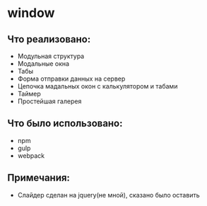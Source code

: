 # window

## Что реализовано:
  - Модульная структура
  - Модальные окна
  - Табы
  - Форма отправки данных на сервер
  - Цепочка мадальных окон с калькулятором и табами
  - Таймер
  - Простейшая галерея

## Что было использовано:
   - npm
   - gulp
   - webpack
  
## Примечания:
  - Слайдер сделан на jquery(не мной), сказано было оставить
